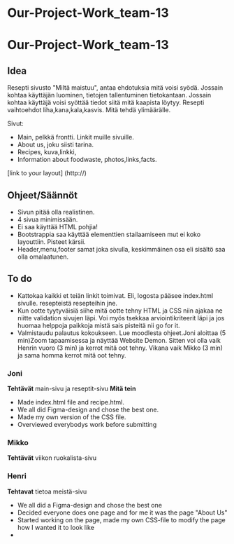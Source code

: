 # Our-Project-Work_team-13
 
# Our-Project-Work_team-13

## Idea

Resepti sivusto "Miltä maistuu", antaa ehdotuksia mitä voisi syödä.
Jossain kohtaa käyttäjän luominen, tietojen tallentuminen tietokantaan.
Jossain kohtaa käyttäjä voisi syöttää tiedot siitä mitä kaapista löytyy.
Resepti vaihtoehdot liha,kana,kala,kasvis.
Mitä tehdä ylimäärälle.

Sivut:
- Main, pelkkä frontti. Linkit muille sivuille.
- About us, joku siisti tarina.
- Recipes, kuva,linkki,
- Information about foodwaste, photos,links,facts.

[link to your layout]
(http://)

## Ohjeet/Säännöt
- Sivun pitää olla realistinen.
- 4 sivua minimissään.
- Ei saa käyttää HTML pohjia!
- Bootstrappia saa käyttää elementtien stailaamiseen mut ei koko layouttiin. Pisteet kärsii.
- Header,menu,footer samat joka sivulla, keskimmäinen osa eli sisältö saa olla omalaatunen.

## To do
- Kattokaa kaikki et teiän linkit toimivat.
Eli, logosta pääsee index.html sivulle.
resepteistä resepteihin jne.
- Kun ootte tyytyväisiä siihe mitä ootte tehny HTML ja CSS niin ajakaa ne niitte validation sivujen läpi. Voi myös tsekkaa arviointikriteerit läpi ja jos huomaa helppoja paikkoja mistä sais pisteitä nii go for it.
- Valmistaudu palautus kokoukseen. Lue moodlesta ohjeet.Joni aloittaa (5 min)Zoom tapaamisessa ja näyttää Website Demon. Sitten voi olla vaik Henrin vuoro (3 min) ja kerrot mitä oot tehny. Vikana vaik Mikko (3 min) ja sama homma kerrot mitä oot tehny.



### Joni
**Tehtävät**
main-sivu ja reseptit-sivu
**Mitä tein**
- Made index.html file and recipe.html.
- We all did Figma-design and chose the best one.
- Made my own version of the CSS file.
- Overviewed everybodys work before submitting

### Mikko
**Tehtävät** viikon ruokalista-sivu

### Henri
**Tehtavat** tietoa meistä-sivu

- We all did a Figma-design and chose the best one
- Decided everyone does one page and for me it was the page "About Us"
- Started working on the page, made my own CSS-file to modify the page how I wanted it to look like
-


